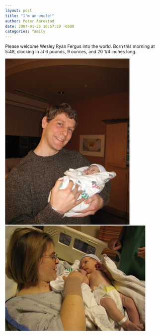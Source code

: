 ```yaml
---
layout: post
title: "I'm an uncle!"
author: Peter Aarestad
date: 2007-01-26 10:57:29 -0500
categories: family
---
```


Please welcome Wesley Ryan Fergus into the world. Born this morning at 5:48, clocking in at 6 pounds, 9 ounces, and 20 1/4 inches long.

<img title="Patrick and Wesley" alt="Patrick and Wesley" src="patrickandwes.jpg" />

<img title="Katie and Wesley" alt="Katie and Wesley" src="katieandwes.jpg" />
